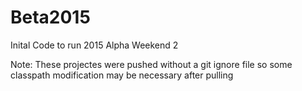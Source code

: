 Beta2015
========

Inital Code to run 2015 Alpha Weekend 2

Note: These projectes were pushed without a git ignore file so some classpath modification may be necessary after pulling
